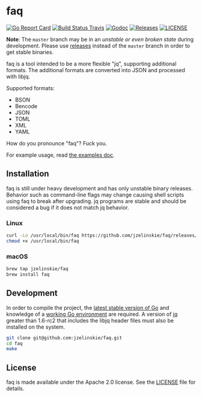 # faq

[![Go Report Card](https://goreportcard.com/badge/github.com/jzelinskie/faq?style=flat-square)](https://goreportcard.com/report/github.com/jzelinskie/faq)
[![Build Status Travis](https://img.shields.io/travis/jzelinskie/faq.svg?style=flat-square&&branch=master)](https://travis-ci.org/jzelinskie/faq)
[![Godoc](http://img.shields.io/badge/go-documentation-blue.svg?style=flat-square)](https://godoc.org/github.com/jzelinskie/faq)
[![Releases](https://img.shields.io/github/release/jzelinskie/faq/all.svg?style=flat-square)](https://github.com/jzelinskie/faq/releases)
[![LICENSE](https://img.shields.io/github/license/jzelinskie/faq.svg?style=flat-square)](https://github.com/coreos/etcd/blob/master/LICENSE)

**Note**: The `master` branch may be in an *unstable or even broken state* during development. Please use [releases](https://github.com/jzelinskie/faq/releases) instead of the `master` branch in order to get stable binaries.

faq is a tool intended to be a more flexible "jq", supporting additional formats.
The additional formats are converted into JSON and processed with libjq.

Supported formats:
- BSON
- Bencode
- JSON
- TOML
- XML
- YAML

How do you pronounce "faq"? Fuck you.

For example usage, read [the examples doc].

[the examples doc]: /docs/examples.md

## Installation

faq is still under heavy development and has only unstable binary releases.
Behavior such as command-line flags may change causing shell scripts using faq to break after upgrading.
jq programs are stable and should be considered a bug if it does not match jq behavior.

### Linux

```sh
curl -Lo /usr/local/bin/faq https://github.com/jzelinskie/faq/releases/download/0.0.3/faq-linux-amd64
chmod +x /usr/local/bin/faq
```

### macOS

```sh
brew tap jzelinskie/faq
brew install faq
```

## Development

In order to compile the project, the [latest stable version of Go] and knowledge of a [working Go environment] are required.
A version of [jq] greater than 1.6-rc2 that includes the libjq header files must also be installed on the system.

```sh
git clone git@github.com:jzelinskie/faq.git
cd faq
make
```

[latest stable version of Go]: https://golang.org/dl
[working Go environment]: https://golang.org/doc/code.html
[jq]: https://stedolan.github.io/jq

## License

faq is made available under the Apache 2.0 license.
See the [LICENSE](LICENSE) file for details.
